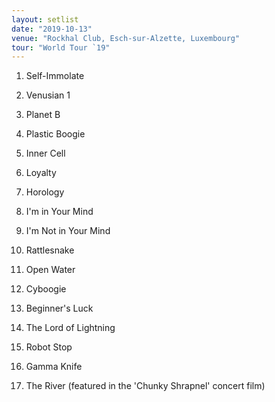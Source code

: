 ```yaml
---
layout: setlist
date: "2019-10-13"
venue: "Rockhal Club, Esch-sur-Alzette, Luxembourg"
tour: "World Tour `19"
---
```



 1. Self-Immolate

 2. Venusian 1

 3. Planet B

 4. Plastic Boogie

 5. Inner Cell

 6. Loyalty

 7. Horology

 8. I'm in Your Mind

 9. I'm Not in Your Mind

10. Rattlesnake

11. Open Water

12. Cyboogie

13. Beginner's Luck

14. The Lord of Lightning

15. Robot Stop

16. Gamma Knife

17. The River
    (featured in the 'Chunky Shrapnel' concert film)


